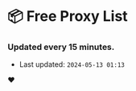 # :package: Free Proxy List
### Updated every 15 minutes.

- Last updated: `2024-05-13 01:13`

:heart:
